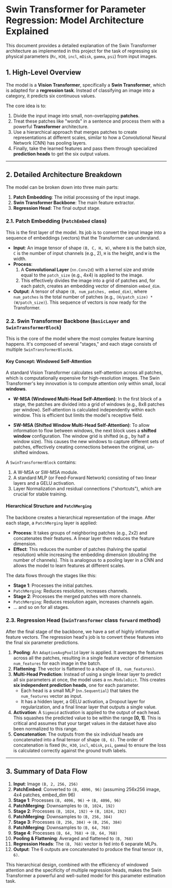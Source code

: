 
# Swin Transformer for Parameter Regression: Model Architecture Explained

This document provides a detailed explanation of the Swin Transformer architecture as implemented in this project for the task of regressing six physical parameters (`Rc`, `H30`, `incl`, `mDisk`, `gamma`, `psi`) from input images.

## 1. High-Level Overview

The model is a **Vision Transformer**, specifically a **Swin Transformer**, which is adapted for a **regression task**. Instead of classifying an image into a category, it predicts six continuous values.

The core idea is to:
1.  Divide the input image into small, non-overlapping **patches**.
2.  Treat these patches like "words" in a sentence and process them with a powerful **Transformer** architecture.
3.  Use a hierarchical approach that merges patches to create representations at different scales, similar to how a Convolutional Neural Network (CNN) has pooling layers.
4.  Finally, take the learned features and pass them through specialized **prediction heads** to get the six output values.

---

## 2. Detailed Architecture Breakdown

The model can be broken down into three main parts:
1.  **Patch Embedding**: The initial processing of the input image.
2.  **Swin Transformer Backbone**: The main feature extractor.
3.  **Regression Head**: The final output stage.

### 2.1. Patch Embedding (`PatchEmbed` class)

This is the first layer of the model. Its job is to convert the input image into a sequence of embeddings (vectors) that the Transformer can understand.

-   **Input**: An image tensor of shape `(B, C, H, W)`, where `B` is the batch size, `C` is the number of input channels (e.g., 2), `H` is the height, and `W` is the width.
-   **Process**:
    1.  A **Convolutional Layer** (`nn.Conv2d`) with a kernel size and stride equal to the `patch_size` (e.g., 4x4) is applied to the image.
    2.  This effectively divides the image into a grid of patches and, for each patch, creates an embedding vector of dimension `embed_dim`.
-   **Output**: A tensor of shape `(B, num_patches, embed_dim)`, where `num_patches` is the total number of patches (e.g., `(H/patch_size) * (W/patch_size)`). This sequence of vectors is now ready for the Transformer.

### 2.2. Swin Transformer Backbone (`BasicLayer` and `SwinTransformerBlock`)

This is the core of the model where the most complex feature learning happens. It's composed of several "stages," and each stage consists of multiple `SwinTransformerBlock`s.

#### Key Concept: Windowed Self-Attention

A standard Vision Transformer calculates self-attention across all patches, which is computationally expensive for high-resolution images. The Swin Transformer's key innovation is to compute attention only within small, local **windows**.

-   **W-MSA (Windowed Multi-Head Self-Attention)**: In the first block of a stage, the patches are divided into a grid of windows (e.g., 8x8 patches per window). Self-attention is calculated independently within each window. This is efficient but limits the model's receptive field.

-   **SW-MSA (Shifted Window Multi-Head Self-Attention)**: To allow information to flow between windows, the next block uses a **shifted window** configuration. The window grid is shifted (e.g., by half a window size). This causes the new windows to capture different sets of patches, effectively creating connections between the original, un-shifted windows.

A `SwinTransformerBlock` contains:
1.  A W-MSA or SW-MSA module.
2.  A standard MLP (or Feed-Forward Network) consisting of two linear layers and a GELU activation.
3.  Layer Normalization and residual connections ("shortcuts"), which are crucial for stable training.

#### Hierarchical Structure and `PatchMerging`

The backbone creates a hierarchical representation of the image. After each stage, a `PatchMerging` layer is applied:

-   **Process**: It takes groups of neighboring patches (e.g., 2x2) and concatenates their features. A linear layer then reduces the feature dimension.
-   **Effect**: This reduces the number of patches (halving the spatial resolution) while increasing the embedding dimension (doubling the number of channels). This is analogous to a pooling layer in a CNN and allows the model to learn features at different scales.

The data flows through the stages like this:
-   **Stage 1**: Processes the initial patches.
-   `PatchMerging`: Reduces resolution, increases channels.
-   **Stage 2**: Processes the merged patches with more channels.
-   `PatchMerging`: Reduces resolution again, increases channels again.
-   ... and so on for all stages.

### 2.3. Regression Head (`SwinTransformer` class `forward` method)

After the final stage of the backbone, we have a set of highly informative feature vectors. The regression head's job is to convert these features into the final six parameter predictions.

1.  **Pooling**: An `AdaptiveAvgPool1d` layer is applied. It averages the features across all the patches, resulting in a single feature vector of dimension `num_features` for each image in the batch.
2.  **Flattening**: The vector is flattened to a shape of `(B, num_features)`.
3.  **Multi-Head Prediction**: Instead of using a single linear layer to predict all six parameters at once, the model uses a `nn.ModuleDict`. This creates **six independent prediction heads**, one for each parameter.
    -   Each head is a small MLP (`nn.Sequential`) that takes the `num_features` vector as input.
    -   It has a hidden layer, a GELU activation, a Dropout layer for regularization, and a final linear layer that outputs a single value.
4.  **Activation**: A `Sigmoid` activation is applied to the output of each head. This squashes the predicted value to be within the range **[0, 1]**. This is critical and assumes that your target values in the dataset have also been normalized to this range.
5.  **Concatenation**: The outputs from the six individual heads are concatenated into a final tensor of shape `(B, 6)`. The order of concatenation is fixed (`Rc`, `H30`, `incl`, `mDisk`, `psi`, `gamma`) to ensure the loss is calculated correctly against the ground truth labels.

---

## 3. Summary of Data Flow

1.  **Input**: Image `(B, 2, 256, 256)`
2.  **PatchEmbed**: Converted to `(B, 4096, 96)` (assuming 256x256 image, 4x4 patches, embed_dim 96)
3.  **Stage 1**: Processes `(B, 4096, 96)` -> `(B, 4096, 96)`
4.  **PatchMerging**: Downsamples to `(B, 1024, 192)`
5.  **Stage 2**: Processes `(B, 1024, 192)` -> `(B, 1024, 192)`
6.  **PatchMerging**: Downsamples to `(B, 256, 384)`
7.  **Stage 3**: Processes `(B, 256, 384)` -> `(B, 256, 384)`
8.  **PatchMerging**: Downsamples to `(B, 64, 768)`
9.  **Stage 4**: Processes `(B, 64, 768)` -> `(B, 64, 768)`
10. **Pooling & Flattening**: Averaged and flattened to `(B, 768)`
11. **Regression Heads**: The `(B, 768)` vector is fed into 6 separate MLPs.
12. **Output**: The 6 outputs are concatenated to produce the final tensor `(B, 6)`.

This hierarchical design, combined with the efficiency of windowed attention and the specificity of multiple regression heads, makes the Swin Transformer a powerful and well-suited model for this parameter estimation task.
